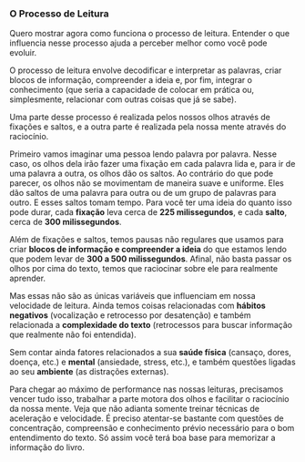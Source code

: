 ### O Processo de Leitura

Quero mostrar agora como funciona o processo de leitura. Entender o que influencia nesse processo ajuda a perceber melhor como você pode evoluir.

O processo de leitura envolve decodificar e interpretar as palavras, criar blocos de informação, compreender a ideia e, por fim, integrar o conhecimento (que seria a capacidade de colocar em prática ou, simplesmente, relacionar com outras coisas que já se sabe).

Uma parte desse processo é realizada pelos nossos olhos através de fixações e saltos, e a outra parte é realizada pela nossa mente através do raciocínio.

Primeiro vamos imaginar uma pessoa lendo palavra por palavra. Nesse caso, os olhos dela irão fazer uma fixação em cada palavra lida e, para ir de uma palavra a outra, os olhos dão os saltos. Ao contrário do que pode parecer, os olhos não se movimentam de maneira suave e uniforme. Eles dão saltos de uma palavra para outra ou de um grupo de palavras para outro. E esses saltos tomam tempo. Para você ter uma ideia do quanto isso pode durar, cada **fixação** leva cerca de **225 milissegundos**, e cada **salto**, cerca de **300 milissegundos**.

Além de fixações e saltos, temos pausas não regulares que usamos para criar **blocos de informação e compreender a ideia** do que estamos lendo que podem levar de **300 a 500 milissegundos**. Afinal, não basta passar os olhos por cima do texto, temos que raciocinar sobre ele para realmente aprender.

Mas essas não são as únicas variáveis que influenciam em nossa velocidade de leitura. Ainda temos coisas relacionadas com **hábitos negativos** (vocalização e retrocesso por desatenção) e também relacionada a **complexidade do texto** (retrocessos para buscar informação que realmente não foi entendida).

Sem contar ainda fatores relacionados a sua **saúde física** (cansaço, dores, doença, etc.) e **mental** (ansiedade, stress, etc.), e também questões ligadas ao seu **ambiente** (as distrações externas).

Para chegar ao máximo de performance nas nossas leituras, precisamos vencer tudo isso, trabalhar a parte motora dos olhos e facilitar o raciocínio da nossa mente. Veja que não adianta somente treinar técnicas de aceleração e velocidade. É preciso atentar-se bastante com questões de concentração, compreensão e conhecimento prévio necessário para o bom entendimento do texto. Só assim você terá boa base para memorizar a informação do livro.
